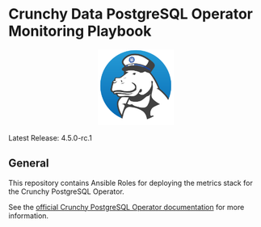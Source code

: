 # Crunchy Data PostgreSQL Operator Monitoring Playbook

<p align="center">
  <img width="150" src="../../../crunchy_logo.png" alt="Crunchy Data"/>
</p>

Latest Release: 4.5.0-rc.1

## General

This repository contains Ansible Roles for deploying the metrics stack for the
Crunchy PostgreSQL Operator.

See the [official Crunchy PostgreSQL Operator documentation](https://access.crunchydata.com/documentation/postgres-operator/)
for more information.
